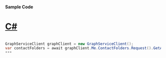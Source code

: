 #### Sample Code
# [C#](#tab/c-sharp)

```C#

GraphServiceClient graphClient = new GraphServiceClient();
var contactFolders = await graphClient.Me.ContactFolders.Request().GetAsync();
*** 

```